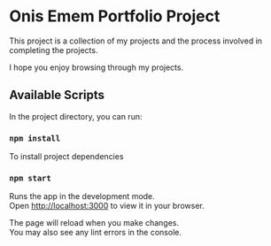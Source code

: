 # Onis Emem Portfolio Project

This project is a collection of my projects and the process involved in completing the projects.

I hope you enjoy browsing through my projects.

## Available Scripts

In the project directory, you can run:

### `npm install`

To install project dependencies

### `npm start`

Runs the app in the development mode.\
Open [http://localhost:3000](http://localhost:3000) to view it in your browser.

The page will reload when you make changes.\
You may also see any lint errors in the console.

